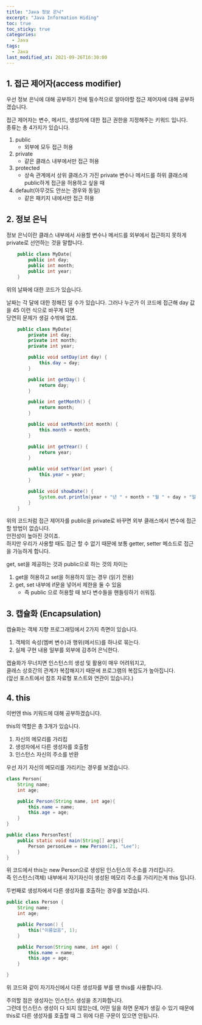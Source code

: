 ```yaml
---
title: "Java 정보 은닉"
excerpt: "Java Information Hiding"
toc: true
toc_sticky: true
categories:
  - Java
tags:
  - Java
last_modified_at: 2021-09-26T16:30:00
---
```


## 1. 접근 제어자(access modifier)

우선 정보 은닉에 대해 공부하기 전에 필수적으로 알아야할 접근 제어자에 대해 공부하겠습니다.<br/>

접근 제어자는 변수, 메서드, 생성자에 대한 접근 권한을 지정해주는 키워드 입니다.<br/>
종류는 총 4가지가 있습니다.

1. public
   - 외부에 모두 접근 허용
2. private
   - 같은 클래스 내부에서만 접근 허용
3. protected
   - 상속 관계에서 상위 클래스가 가진 private 변수나 메서드를 하위 클래스에 public하게 접근을 허용하고 싶을 때
4. default(아무것도 안쓰는 경우와 동일)
   - 같은 패키지 내에서만 접근 허용

## 2. 정보 은닉

정보 은닉이란 클래스 내부에서 사용할 변수나 메서드를 외부에서 접근하지 못하게 private로 선언하는 것을 말합니다.<br/>

```java
    public class MyDate{
        public int day;
        public int month;
        public int year;
    }

```

위의 날짜에 대한 코드가 있습니다.<br>

날짜는 각 달에 대한 정해진 일 수가 있습니다. 그러나 누군가 이 코드에 접근해 day 값을 45 이런 식으로 바꾸게 되면<br/>
당연히 문제가 생길 수밖에 없죠.

```java
    public class MyDate{
        private int day;
        private int month;
        private int year;

        public void setDay(int day) {
            this.day = day;
        }

        public int getDay() {
            return day;
        }

        public int getMonth() {
            return month;
        }

        public void setMonth(int month) {
            this.month = month;
        }

        public int getYear() {
            return year;
        }

        public void setYear(int year) {
            this.year = year;
        }

        public void showDate() {
            System.out.println(year + "년 " + month + "월 " + day + "일 ");
        }
    }

```

위의 코드처럼 접근 제어자를 public을 private로 바꾸면 외부 클래스에서 변수에 접근할 방법이 없습니다.<br/>
안전성이 높아진 것이죠.<br/>
하지만 우리가 사용할 때도 접근 할 수 없기 때문에 보통 getter, setter 메소드로 접근을 가능하게 합니다.<br/>

get, set을 제공하는 것과 public으로 하는 것의 차이는

1. get을 허용하고 set을 허용하지 않는 경우 (읽기 전용)
2. get, set 내부에 if문을 넣어서 제한을 둘 수 있음
   - 즉 public 으로 허용할 때 보다 변수들을 핸들링하기 쉬워짐.

## 3. 캡슐화 (Encapsulation)

캡슐화는 객체 지향 프로그래밍에서 2가지 측면이 있습니다.

1. 객체의 속성(멤버 변수)과 행위(메서드)를 하나로 묶는다.
2. 실제 구현 내용 일부를 외부에 감추어 은닉한다.

캡슐화가 무너지면 인스턴스의 생성 및 활용이 매우 어려워지고,<br/>
클래스 상호간의 관계가 복잡해지기 때문에 프로그램의 복잡도가 높아집니다.<br/>
(앞선 포스트에서 참조 자료형 포스트와 연관이 있습니다.)<br/>

## 4. this

이번엔 this 키워드에 대해 공부하겠습니다.<br/>

this의 역할은 총 3개가 있습니다.

1. 자신의 메모리를 가리킴
2. 생성자에서 다른 생성자를 호출함
3. 인스턴스 자신의 주소를 반환

우선 자기 자신의 메모리를 가리키는 경우를 보겠습니다.

```java
class Person{
    String name;
    int age;

    public Person(String name, int age){
        this.name = name;
        this.age = age;
    }
}

public class PersonTest{
    public static void main(String[] args){
        Person personLee = new Person(21, "Lee");
    }
}
```

위 코드에서 this는 new Person으로 생성된 인스턴스의 주소를 가리킵니다.<br/>
즉 인스턴스(객체) 내부에서 자기자신이 생성된 메모리 주소를 가리키는게 this 입니다.<br>

두번째로 생성자에서 다른 생성자를 호출하는 경우를 보겠습니다.

```java
public class Person {
	String name;
	int age;

	public Person() {
		this("이름없음", 1);
	}

	public Person(String name, int age) {
		this.name = name;
		this.age = age;
	}

}
```

위 코드와 같이 자기자신에서 다른 생성자를 부를 땐 this를 사용합니다.<br/>

주의할 점은 생성자는 인스턴스 생성을 초기화합니다.<br/>
그런데 인스턴스 생성이 다 되지 않았는데, 어떤 일을 하면 문제가 생길 수 있기 때문에<br/>
this로 다른 생성자를 호출할 때 그 위에 다른 구문이 있으면 안됩니다.<br/>
